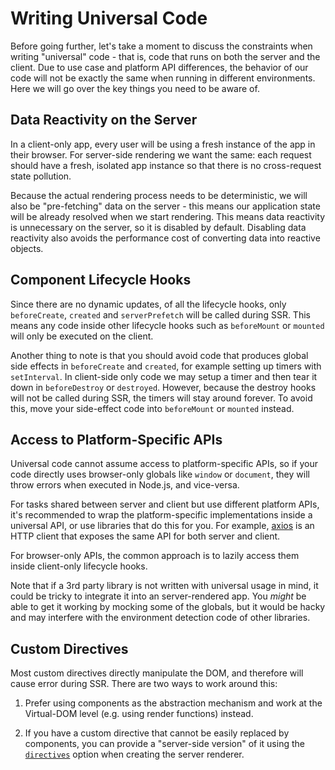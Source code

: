 # Writing Universal Code

Before going further, let's take a moment to discuss the constraints when writing "universal" code - that is, code that runs on both the server and the client. Due to use case and platform API differences, the behavior of our code will not be exactly the same when running in different environments. Here we will go over the key things you need to be aware of.

## Data Reactivity on the Server

In a client-only app, every user will be using a fresh instance of the app in their browser. For server-side rendering we want the same: each request should have a fresh, isolated app instance so that there is no cross-request state pollution.

Because the actual rendering process needs to be deterministic, we will also be "pre-fetching" data on the server - this means our application state will be already resolved when we start rendering. This means data reactivity is unnecessary on the server, so it is disabled by default. Disabling data reactivity also avoids the performance cost of converting data into reactive objects.

## Component Lifecycle Hooks

Since there are no dynamic updates, of all the lifecycle hooks, only `beforeCreate`, `created` and `serverPrefetch` will be called during SSR. This means any code inside other lifecycle hooks such as `beforeMount` or `mounted` will only be executed on the client.

Another thing to note is that you should avoid code that produces global side effects in `beforeCreate` and `created`, for example setting up timers with `setInterval`. In client-side only code we may setup a timer and then tear it down in `beforeDestroy` or `destroyed`. However, because the destroy hooks will not be called during SSR, the timers will stay around forever. To avoid this, move your side-effect code into `beforeMount` or `mounted` instead.

## Access to Platform-Specific APIs

Universal code cannot assume access to platform-specific APIs, so if your code directly uses browser-only globals like `window` or `document`, they will throw errors when executed in Node.js, and vice-versa.

For tasks shared between server and client but use different platform APIs, it's recommended to wrap the platform-specific implementations inside a universal API, or use libraries that do this for you. For example, [axios](https://github.com/axios/axios) is an HTTP client that exposes the same API for both server and client.

For browser-only APIs, the common approach is to lazily access them inside client-only lifecycle hooks.

Note that if a 3rd party library is not written with universal usage in mind, it could be tricky to integrate it into an server-rendered app. You *might* be able to get it working by mocking some of the globals, but it would be hacky and may interfere with the environment detection code of other libraries.

## Custom Directives

Most custom directives directly manipulate the DOM, and therefore will cause error during SSR. There are two ways to work around this:

1. Prefer using components as the abstraction mechanism and work at the Virtual-DOM level (e.g. using render functions) instead.

2. If you have a custom directive that cannot be easily replaced by components, you can provide a "server-side version" of it using the [`directives`](../api/#directives) option when creating the server renderer.

